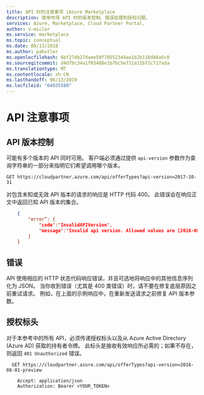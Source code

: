 ```yaml
---
title: API 时的注意事项 |Azure Marketplace
description: 使用市场 API 时的版本控制、错误处理和授权问题。
services: Azure, Marketplace, Cloud Partner Portal,
author: v-miclar
ms.service: marketplace
ms.topic: conceptual
ms.date: 09/13/2018
ms.author: pabutler
ms.openlocfilehash: 6bf27db27daee50f78552344ae1b2b116d48a5c0
ms.sourcegitcommit: d4dfbc34a1f03488e1b7bc5e711a11b72c717ada
ms.translationtype: MT
ms.contentlocale: zh-CN
ms.lasthandoff: 06/13/2019
ms.locfileid: "64935580"
---
```

# <a name="api-considerations"></a>API 注意事项


<a name="api-versioning"></a>API 版本控制
--------------

可能有多个版本的 API 同时可用。 客户端必须通过提供 `api-version` 参数作为查询字符串的一部分来指明它们希望调用哪个版本。

   `GET https://cloudpartner.azure.com/api/offerTypes?api-version=2017-10-31`

对包含未知或无效 API 版本的请求的响应是 HTTP 代码 400。 此错误会在响应正文中返回已知 API 版本的集合。

``` json
    {
        "error”: { 
            "code":"InvalidAPIVersion",
            "message":"Invalid api version. Allowed values are [2016-08-01-preview]"
        }
    }
```            

<a name="errors"></a>错误
------

API 使用相应的 HTTP 状态代码响应错误，并且可选地将响应中的其他信息序列化为 JSON。
当你收到错误（尤其是 400 类错误）时，请不要在修复底层原因之前重试请求。 例如，在上面的示例响应中，在重新发送请求之前修复 API 版本参数。

<a name="authorization-header"></a>授权标头
--------------------

对于本参考中的所有 API，必须传递授权标头以及从 Azure Active Directory (Azure AD) 获取的持有者令牌。 此标头是接收有效响应所必需的；如果不存在，则返回 `401 Unauthorized` 错误。 

``` HTTP
  GET https://cloudpartner.azure.com/api/offerTypes?api-version=2016-08-01-preview

    Accept: application/json 
    Authorization: Bearer <YOUR_TOKEN> 
```
